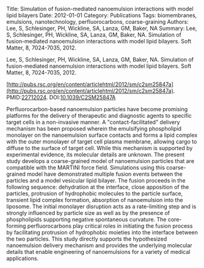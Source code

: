 Title: Simulation of fusion-mediated nanoemulsion interactions with model lipid bilayers
Date: 2012-01-01
Category: Publications
Tags: biomembranes, emulsions, nanotechnology, perfluorocarbons, coarse-graining
Authors: Lee, S, Schlesinger, PH, Wickline, SA, Lanza, GM, Baker, NA
Summary: Lee, S, Schlesinger, PH, Wickline, SA, Lanza, GM, Baker, NA. Simulation of fusion-mediated nanoemulsion interactions with model lipid bilayers. Soft Matter, 8, 7024-7035, 2012. 

Lee, S, Schlesinger, PH, Wickline, SA, Lanza, GM, Baker, NA. Simulation of fusion-mediated nanoemulsion interactions with model lipid bilayers. Soft Matter, 8, 7024-7035, 2012. 

[http://pubs.rsc.org/en/content/articlehtml/2012/sm/c2sm25847a](http://pubs.rsc.org/en/content/articlehtml/2012/sm/c2sm25847a). PMID:[22712024](http://www.ncbi.nlm.nih.gov/pubmed/22712024). DOI:[10.1039/C2SM25847A](http://dx.doi.org/10.1039/C2SM25847A)

Perfluorocarbon-based nanoemulsion particles have become promising platforms for the delivery of therapeutic and diagnostic agents to specific target cells in a non-invasive manner. A "contact-facilitated" delivery mechanism has been proposed wherein the emulsifying phospholipid monolayer on the nanoemulsion surface contacts and forms a lipid complex with the outer monolayer of target cell plasma membrane, allowing cargo to diffuse to the surface of target cell. While this mechanism is supported by experimental evidence, its molecular details are unknown. The present study develops a coarse-grained model of nanoemulsion particles that are compatible with the MARTINI force field. Simulations using this coarse-grained model have demonstrated multiple fusion events between the particles and a model vesicular lipid bilayer. The fusion proceeds in the following sequence: dehydration at the interface, close apposition of the particles, protrusion of hydrophobic molecules to the particle surface, transient lipid complex formation, absorption of nanoemulsion into the liposome. The initial monolayer disruption acts as a rate-limiting step and is strongly influenced by particle size as well as by the presence of phospholipids supporting negative spontaneous curvature. The core-forming perfluorocarbons play critical roles in initiating the fusion process by facilitating protrusion of hydrophobic moieties into the interface between the two particles. This study directly supports the hypothesized nanoemulsion delivery mechanism and provides the underlying molecular details that enable engineering of nanoemulsions for a variety of medical applications.
